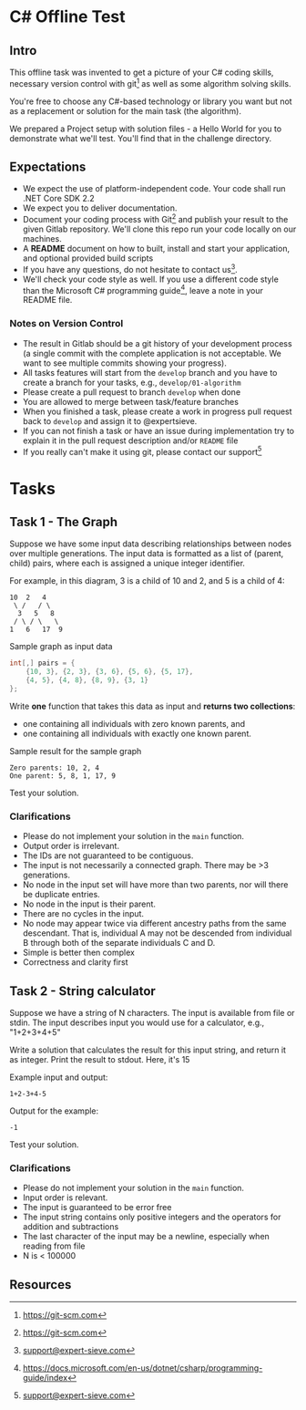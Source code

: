 # C# Offline Test

## Intro

This offline task was invented to get a picture of your C# coding skills, necessary version control with git[^1] as well as some algorithm solving skills.

You're free to choose any C#-based technology or library you want but not as a replacement or solution for the main task (the algorithm). 

We prepared a Project setup with solution files - a Hello World for you to demonstrate what we'll test. You'll find that in the challenge directory.

## Expectations 

* We expect the use of platform-independent code. Your code shall run .NET Core SDK 2.2
* We expect you to deliver documentation. 
* Document your coding process with Git[^1] and publish your result to the given Gitlab repository.  We'll clone this repo run your code locally on our machines.
* A **README** document on how to built, install and start your application, and optional provided build scripts
* If you have any questions, do not hesitate to contact us[^3].
* We'll check your code style as well. If you use a different code style than the Microsoft C# programming guide[^2], leave a note in your README file.

### Notes on Version Control 

* The result in Gitlab should be a git history of your development process (a single commit with the complete application is not acceptable. We want to see multiple commits showing your progress).
* All tasks features will start from the `develop` branch and you have to create a branch for your tasks, e.g., `develop/01-algorithm`
* Please create a pull request to branch `develop` when done
* You are allowed to merge between task/feature branches
* When you finished a task, please create a work in progress pull request back to `develop` and assign it to @expertsieve.
* If you can not finish a task or have an issue during implementation try to explain it in the pull request description and/or `README` file
* If you really can't make it using git, please contact our support[^3]


# Tasks 

## Task 1 - The Graph

Suppose we have some input data describing relationships between nodes over multiple generations. The input data is formatted as a list of 
(parent, child) pairs, where each is assigned a unique integer 
identifier.

For example, in this diagram, 3 is a child of 10 and 2, and 5 is a child of 4:

```            
10  2   4
 \ /   / \
  3   5   8
 / \ / \   \
1   6   17  9
```

Sample graph as input data

```c#
int[,] pairs = {
    {10, 3}, {2, 3}, {3, 6}, {5, 6}, {5, 17},
    {4, 5}, {4, 8}, {8, 9}, {3, 1}
};
```

Write **one** function that takes this data as input and **returns two collections**:

* one containing all individuals with zero known parents, and 
* one containing all individuals with exactly one known parent.

Sample result for the sample graph

```
Zero parents: 10, 2, 4
One parent: 5, 8, 1, 17, 9
```

Test your solution.

### Clarifications

* Please do not implement your solution in the `main` function.
* Output order is irrelevant.
* The IDs are not guaranteed to be contiguous.
* The input is not necessarily a connected graph. There may be >3 generations.
* No node in the input set will have more than two parents, nor will there be duplicate entries.
* No node in the input is their parent. 
* There are no cycles in the input.
* No node may appear twice via different ancestry paths from the same descendant. That is, individual A may not be descended from individual B through both of the separate individuals C and D.
* Simple is better then complex
* Correctness and clarity first

## Task 2 - String calculator
            
Suppose we have a string of N characters. The input is available from file or stdin. 
The input describes input you would use for a calculator, e.g., "1+2+3+4+5"

Write a solution that calculates the result for this input string, and return it as integer.
Print the result to stdout. Here, it's 15

Example input and output:

```
1+2-3+4-5
```

Output for the example:
```
-1
```

Test your solution.


### Clarifications

* Please do not implement your solution in the `main` function.
* Input order is relevant.
* The input is guaranteed to be error free
* The input string contains only positive integers and the operators for addition and subtractions
* The last character of the input may be a newline, especially when reading from file
* N is < 100000

## Resources

[^1]: https://git-scm.com
[^2]: https://docs.microsoft.com/en-us/dotnet/csharp/programming-guide/index
[^3]: support@expert-sieve.com
